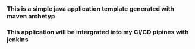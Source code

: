 ### This is a simple java application template generated with maven archetyp

### This application will be intergrated into my CI/CD pipines with jenkins
